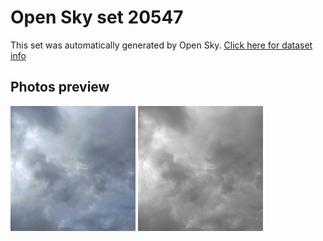 # Open Sky set 20547
This set was automatically generated by Open Sky.
[Click here for dataset info](https://github.com/0x4248/opensky/blob/master/dataset/20547/info.json)
## Photos preview
<img src="https://raw.githubusercontent.com/0x4248/opensky/master/dataset/20547/photos.gif" width="200px"/>
<img src="https://raw.githubusercontent.com/0x4248/opensky/master/dataset/20547/photos_bw.gif" width="200px"/>
